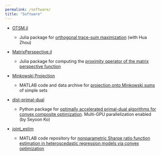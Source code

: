```yaml
---
permalink: /software/
title: "Software"
---
```


* [OTSM.jl](https://github.com/Hua-Zhou/OTSM.jl)
	+ Julia package for [orthogonal trace-sum maximization](https://arxiv.org/abs/1811.03521) (with Hua Zhou)

* [MatrixPerspective.jl](https://github.com/won-j/MatrixPerspective.jl)
	+ Julia package for computing the [proximity operator of the matrix perspective function](https://papers.nips.cc/paper/2020/hash/45f31d16b1058d586fc3be7207b58053-Abstract.html)

* [Minkowski Projection](https://github.com/won-j/MinkowskiProjection)
	+ MATLAB code and data archive for [projection onto Minkowski sums](http://proceedings.mlr.press/v97/lange19a.html) of simple sets

* [dist-primal-dual](https://github.com/kose-y/dist-primal-dual)
	+ Python package for [optimally accelerated primal-dual algorithms for convex composite optimization](https://doi.org/10.1080/10618600.2019.1592757). Multi-GPU parallelization enabled  (by Seyoon Ko)

* [joint_estim](https://github.com/won-j/joint_estim)
	+ MATLAB code repository for [nonparametric Sharpe ratio function estimation in heteroscedastic regression models via convex optimization](http://proceedings.mlr.press/v84/kim18b.html)

